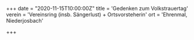 +++
date = "2020-11-15T10:00:00Z"
title = 'Gedenken zum Volkstrauertag'
verein = 'Vereinsring (insb. Sängerlust) + Ortsvorsteherin'
ort = 'Ehrenmal, Niederjosbach'

+++

      